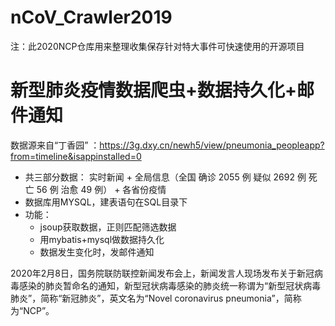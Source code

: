 # nCoV_Crawler2019
注：此2020NCP仓库用来整理收集保存针对特大事件可快速使用的开源项目
# 新型肺炎疫情数据爬虫+数据持久化+邮件通知



数据源来自“丁香园” ：https://3g.dxy.cn/newh5/view/pneumonia_peopleapp?from=timeline&isappinstalled=0

- 共三部分数据： 实时新闻 + 全局信息（全国 确诊 2055 例 疑似 2692 例 死亡 56 例 治愈 49 例） + 各省份疫情
- 数据库用MYSQL，建表语句在SQL目录下
- 功能：
  - jsoup获取数据，正则匹配筛选数据
  - 用mybatis+mysql做数据持久化
  - 数据发生变化时，发邮件通知

2020年2月8日，国务院联防联控新闻发布会上，新闻发言人现场发布关于新冠病毒感染的肺炎暂命名的通知，新型冠状病毒感染的肺炎统一称谓为“新型冠状病毒肺炎”，简称“新冠肺炎”，英文名为“Novel coronavirus pneumonia”，简称为“NCP”。
